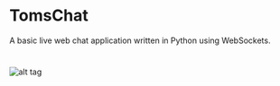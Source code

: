 # TomsChat
A basic live web chat application written in Python using WebSockets.
#
![alt tag](http://i.imgur.com/LoKjagW.png)
